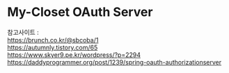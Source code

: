 My-Closet OAuth Server
====

참고사이트 :   
https://brunch.co.kr/@sbcoba/1  
https://autumnly.tistory.com/65  
https://www.skyer9.pe.kr/wordpress/?p=2294
https://daddyprogrammer.org/post/1239/spring-oauth-authorizationserver
